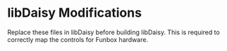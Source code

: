 # libDaisy Modifications

Replace these files in libDaisy before building libDaisy. This is required to correctly map the controls for Funbox hardware.
